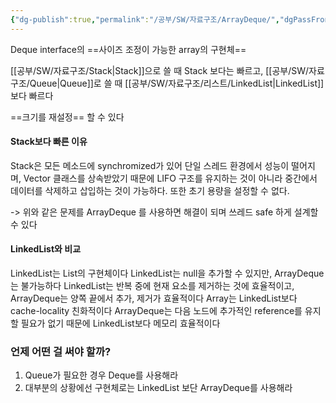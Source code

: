 ```yaml
---
{"dg-publish":true,"permalink":"/공부/SW/자료구조/ArrayDeque/","dgPassFrontmatter":true}
---
```


Deque interface의 ==사이즈 조정이 가능한 array의 구현체==

 [[공부/SW/자료구조/Stack\|Stack]]으로 쓸 때 Stack 보다는 빠르고, [[공부/SW/자료구조/Queue\|Queue]]로 쓸 때 [[공부/SW/자료구조/리스트/LinkedList\|LinkedList]]보다 빠르다
 
==크기를 재설정== 할 수 있다

#### Stack보다 빠른 이유
Stack은 모든 메소드에 synchromized가 있어 단일 스레드 환경에서 성능이 떨어지며, Vector 클래스를 상속받았기 때문에 LIFO 구조를 유지하는 것이 아니라 중간에서 데이터를 삭제하고 삽입하는 것이 가능하다. 또한 초기 용량을 설정할 수 없다.

-> 위와 같은 문제를 ArrayDeque 를 사용하면 해결이 되며 쓰레드 safe 하게 설계할 수 있다

#### LinkedList와 비교

LinkedList는 List의 구현체이다
LinkedList는 null을 추가할 수 있지만, ArrayDeque는 불가능하다
LinkedList는 반복 중에 현재 요소를 제거하는 것에 효율적이고, ArrayDeque는 양쪽 끝에서 추가, 제거가 효율적이다
Array는 LinkedList보다 cache-locality 친화적이다
ArrayDeque는 다음 노드에 추가적인 reference를 유지할 필요가 없기 때문에 LinkedList보다 메모리 효율적이다
### 언제 어떤 걸 써야 할까?
1. Queue가 필요한 경우 Deque를 사용해라
2. 대부분의 상황에선 구현체로는 LinkedList 보단 ArrayDeque를 사용해라